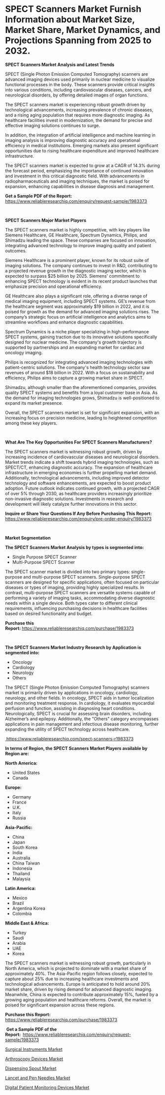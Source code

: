 <p><h1>SPECT Scanners Market Furnish Information about Market Size, Market Share, Market Dynamics, and Projections Spanning from 2025 to 2032.</h1></p><p><strong>SPECT Scanners Market Analysis and Latest Trends</strong></p>
<p><p>SPECT (Single Photon Emission Computed Tomography) scanners are advanced imaging devices used primarily in nuclear medicine to visualize functional processes in the body. These scanners provide critical insights into various conditions, including cardiovascular diseases, cancers, and neurological disorders, by offering detailed images of organ functions. </p><p>The SPECT scanners market is experiencing robust growth driven by technological advancements, increasing prevalence of chronic diseases, and a rising aging population that requires more diagnostic imaging. As healthcare facilities invest in modernization, the demand for precise and effective imaging solutions continues to surge. </p><p>In addition, the integration of artificial intelligence and machine learning in imaging analysis is improving diagnostic accuracy and operational efficiency in medical institutions. Emerging markets also present significant opportunities due to rising healthcare expenditure and improved healthcare infrastructure. </p><p>The SPECT scanners market is expected to grow at a CAGR of 14.3% during the forecast period, emphasizing the importance of continued innovation and investment in this critical diagnostic field. With advancements in radiopharmaceuticals and imaging techniques, the market is poised for expansion, enhancing capabilities in disease diagnosis and management.</p></p>
<p><strong>Get a Sample PDF of the Report:&nbsp;</strong> <a href="https://www.reliableresearchiq.com/enquiry/request-sample/1983373?utm_campaign=103&utm_medium=2&utm_source=Github&utm_content=ia&utm_term=04032025&utm_id=spect-scanners">https://www.reliableresearchiq.com/enquiry/request-sample/1983373</a></p>
<p>&nbsp;</p>
<p><strong>SPECT Scanners Major Market Players</strong></p>
<p><p>The SPECT scanners market is highly competitive, with key players like Siemens Healthcare, GE Healthcare, Spectrum Dynamics, Philips, and Shimadzu leading the space. These companies are focused on innovation, integrating advanced technology to improve imaging quality and patient outcomes.</p><p>Siemens Healthcare is a prominent player, known for its robust suite of imaging solutions. The company continues to invest in R&D, contributing to a projected revenue growth in the diagnostic imaging sector, which is expected to surpass $25 billion by 2025. Siemens' commitment to enhancing SPECT technology is evident in its recent product launches that emphasize precision and operational efficiency.</p><p>GE Healthcare also plays a significant role, offering a diverse range of medical imaging equipment, including SPECT systems. GE’s revenue from the healthcare segment was approximately $19 billion in 2022, and it is poised for growth as the demand for advanced imaging solutions rises. The company’s strategic focus on artificial intelligence and analytics aims to streamline workflows and enhance diagnostic capabilities.</p><p>Spectrum Dynamics is a niche player specializing in high-performance SPECT systems, gaining traction due to its innovative solutions specifically designed for nuclear medicine. The company's growth trajectory is supported by partnerships and an expanding market for cardiac and oncology imaging.</p><p>Philips is recognized for integrating advanced imaging technologies with patient-centric solutions. The company's health technology sector saw revenues of around $18 billion in 2022. With a focus on sustainability and efficiency, Philips aims to capture a growing market share in SPECT.</p><p>Shimadzu, although smaller than the aforementioned companies, provides quality SPECT systems and benefits from a loyal customer base in Asia. As the demand for imaging technologies grows, Shimadzu is well-positioned to expand its market presence.</p><p>Overall, the SPECT scanners market is set for significant expansion, with an increasing focus on precision medicine, leading to heightened competition among these key players.</p></p>
<p>&nbsp;</p>
<p><strong>What Are The Key Opportunities For SPECT Scanners Manufacturers?</strong></p>
<p><p>The SPECT scanners market is witnessing robust growth, driven by increasing incidence of cardiovascular diseases and neurological disorders. Market trends indicate a shift towards hybrid imaging technologies, such as SPECT/CT, enhancing diagnostic accuracy. The expansion of healthcare infrastructure in emerging economies is further propelling market demand. Additionally, technological advancements, including improved detector technology and software enhancements, are expected to boost product adoption. Future outlook indicates continued growth, with a projected CAGR of over 5% through 2030, as healthcare providers increasingly prioritize non-invasive diagnostic solutions. Investments in research and development will likely catalyze further innovations in this sector.</p></p>
<p><strong>Inquire or Share Your Questions If Any Before Purchasing This Report:</strong> <a href="https://www.reliableresearchiq.com/enquiry/pre-order-enquiry/1983373?utm_campaign=103&utm_medium=2&utm_source=Github&utm_content=ia&utm_term=04032025&utm_id=spect-scanners">https://www.reliableresearchiq.com/enquiry/pre-order-enquiry/1983373</a></p>
<p>&nbsp;</p>
<p><strong>Market Segmentation</strong></p>
<p><strong>The SPECT Scanners Market Analysis by types is segmented into:</strong></p>
<p><ul><li>Single Purpose SPECT Scanner</li><li>Multi-Purpose SPECT Scanner</li></ul></p>
<p><p>The SPECT scanner market is divided into two primary types: single-purpose and multi-purpose SPECT scanners. Single-purpose SPECT scanners are designed for specific applications, often focused on particular diseases or types of imaging, providing highly specialized results. In contrast, multi-purpose SPECT scanners are versatile systems capable of performing a variety of imaging tasks, accommodating diverse diagnostic needs within a single device. Both types cater to different clinical requirements, influencing purchasing decisions in healthcare facilities based on desired functionality and budget.</p></p>
<p><strong>Purchase this Report:&nbsp;</strong><a href="https://www.reliableresearchiq.com/purchase/1983373?utm_campaign=103&utm_medium=2&utm_source=Github&utm_content=ia&utm_term=04032025&utm_id=spect-scanners">https://www.reliableresearchiq.com/purchase/1983373</a></p>
<p>&nbsp;</p>
<p><strong>The SPECT Scanners Market Industry Research by Application is segmented into:</strong></p>
<p><ul><li>Oncology</li><li>Cardiology</li><li>Neurology</li><li>Others</li></ul></p>
<p><p>The SPECT (Single Photon Emission Computed Tomography) scanners market is primarily driven by applications in oncology, cardiology, neurology, and other fields. In oncology, SPECT aids in tumor localization and monitoring treatment response. In cardiology, it evaluates myocardial perfusion and function, assisting in diagnosing heart conditions. Neurologically, SPECT is crucial for assessing brain disorders, including Alzheimer’s and epilepsy. Additionally, the "Others" category encompasses applications in pain management and infectious disease monitoring, further expanding the utility of SPECT technology across healthcare.</p></p>
<p><a href="https://www.reliableresearchiq.com/spect-scanners-r1983373?utm_campaign=103&utm_medium=2&utm_source=Github&utm_content=ia&utm_term=04032025&utm_id=spect-scanners">&nbsp;https://www.reliableresearchiq.com/spect-scanners-r1983373</a></p>
<p><strong>In terms of Region, the SPECT Scanners Market Players available by Region are:</strong></p>
<p>
    <p> <strong> North America: </strong>
        <ul>
            <li>United States</li>
            <li>Canada</li>
        </ul>
        </p> 
    <p> <strong> Europe: </strong>
        <ul>
            <li>Germany</li>
            <li>France</li>
            <li>U.K.</li>
            <li>Italy</li>
            <li>Russia</li>
        </ul>
        </p> 
    <p> <strong> Asia-Pacific: </strong>
        <ul>
            <li>China</li>
            <li>Japan</li>
            <li>South Korea</li>
            <li>India</li>
            <li>Australia</li>
            <li>China Taiwan</li>
            <li>Indonesia</li>
            <li>Thailand</li>
            <li>Malaysia</li>
        </ul>
        </p> 
    <p> <strong> Latin America: </strong>
        <ul>
            <li>Mexico</li>
            <li>Brazil</li>
            <li>Argentina Korea</li>
            <li>Colombia</li>
        </ul>
        </p> 
    <p> <strong> Middle East & Africa: </strong>
        <ul>
            <li>Turkey</li>
            <li>Saudi</li>
            <li>Arabia</li>
            <li>UAE</li>
            <li>Korea</li>
        </ul>
    </p>
    </p>
<p><p>The SPECT scanners market is witnessing robust growth, particularly in North America, which is projected to dominate with a market share of approximately 40%. The Asia-Pacific region follows closely, expected to capture about 25% due to increasing healthcare investments and technological advancements. Europe is anticipated to hold around 20% market share, driven by rising demand for advanced diagnostic imaging. Meanwhile, China is expected to contribute approximately 15%, fueled by a growing aging population and healthcare reforms. Overall, the market is poised for significant expansion across these regions.</p></p>
<p><strong>Purchase this Report: </strong><a href="https://www.reliableresearchiq.com/purchase/1983373?utm_campaign=103&utm_medium=2&utm_source=Github&utm_content=ia&utm_term=04032025&utm_id=spect-scanners">https://www.reliableresearchiq.com/purchase/1983373</a></p>
<p>&nbsp;<strong>Get a Sample PDF of the Report:&nbsp;&nbsp;</strong><a href="https://www.reliableresearchiq.com/enquiry/request-sample/1983373?utm_campaign=103&utm_medium=2&utm_source=Github&utm_content=ia&utm_term=04032025&utm_id=spect-scanners">https://www.reliableresearchiq.com/enquiry/request-sample/1983373</a></p>
<p><strong></strong></p>
<p><p><a href="https://github.com/direepittr/Market-Research-Report-List-1/blob/main/surgical-instruments-market.md?utm_campaign=103&utm_medium=2&utm_source=Github&utm_content=ia&utm_term=04032025&utm_id=spect-scanners">Surgical Instruments Market</a></p><p><a href="https://github.com/snakewaduddx/Market-Research-Report-List-1/blob/main/arthroscopy-devices-market.md?utm_campaign=103&utm_medium=2&utm_source=Github&utm_content=ia&utm_term=04032025&utm_id=spect-scanners">Arthroscopy Devices Market</a></p><p><a href="https://github.com/pllahoithana9/Market-Research-Report-List-1/blob/main/dispensing-spout-market.md?utm_campaign=103&utm_medium=2&utm_source=Github&utm_content=ia&utm_term=04032025&utm_id=spect-scanners">Dispensing Spout Market</a></p><p><a href="https://github.com/houltngake/Market-Research-Report-List-1/blob/main/lancet-and-pen-needles-market.md?utm_campaign=103&utm_medium=2&utm_source=Github&utm_content=ia&utm_term=04032025&utm_id=spect-scanners">Lancet and Pen Needles Market</a></p><p><a href="https://github.com/zeyddaddo4/Market-Research-Report-List-1/blob/main/digital-patient-monitoring-devices-market.md?utm_campaign=103&utm_medium=2&utm_source=Github&utm_content=ia&utm_term=04032025&utm_id=spect-scanners">Digital Patient Monitoring Devices Market</a></p></p>